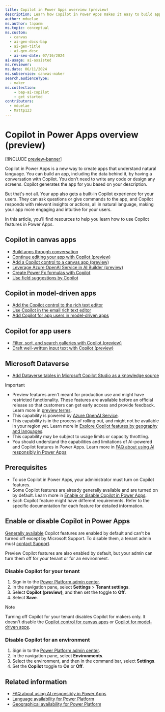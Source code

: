 ```yaml
---
title: Copilot in Power Apps overview (preview)
description: Learn how Copilot in Power Apps makes it easy to build apps and provide insights to your users by describing what you need in natural language.
author: mduelae
ms.author: tapanm
ms.topic: conceptual
ms.custom: 
  - canvas
  - ai-gen-docs-bap
  - ai-gen-title
  - ai-gen-desc
  - ai-seo-date: 07/16/2024
ai-usage: ai-assisted
ms.reviewer: 
ms.date: 06/11/2024
ms.subservice: canvas-maker
search.audienceType: 
  - maker
ms.collection: 
    - bap-ai-copilot
    - get started
contributors:
  - mduelae
  - Mattp123
---
```


# Copilot in Power Apps overview (preview)

[!INCLUDE [preview-banner](~/../shared-content/shared/preview-includes/preview-banner.md)]

Copilot in Power Apps is a new way to create apps that understand natural language. You can build an app, including the data behind it, by having a conversation with Copilot. You don't need to write any code or design any screens. Copilot generates the app for you based on your description.

But that's not all. Your app also gets a built-in Copilot experience for your users. They can ask questions or give commands to the app, and Copilot responds with relevant insights or actions, all in natural language, making your app more engaging and intuitive for your users.

In this article, you'll find resources to help you learn how to use Copilot features in Power Apps.

## Copilot in canvas apps

- [Build apps through conversation](ai-conversations-create-app.md)
- [Continue editing your app with Copilot (preview)](ai-edit-app.md)
- [Add a Copilot control to a canvas app (preview)](add-ai-copilot.md)
- [Leverage Azure OpenAI Service in AI Builder (preview)](/ai-builder/prebuilt-azure-openai)
- [Create Power Fx formulas with Copilot](ai-formulas-formulabar.md)
- [Use field suggestions by Copilot](ai-field-suggestions.md)

## Copilot in model-driven apps

- [Add the Copilot control to the rich text editor](../model-driven-apps/copilot-control.md)
- [Use Copilot in the email rich text editor](../model-driven-apps/use-copilot-email-assist.md)
- [Add Copilot for app users in model-driven apps](../model-driven-apps/add-ai-copilot.md)

## Copilot for app users

- [Filter, sort, and search galleries with Copilot (preview)](../../user/smartgrid.md)
- [Draft well-written input text with Copilot (preview)](../../user/well-written-input-text-copilot.md)

## Microsoft Dataverse

- [Add Dataverse tables in Microsoft Copilot Studio as a knowledge source](/microsoft-copilot-studio/knowledge-add-existing-copilot#dataverse)

> [!IMPORTANT]
>
> - Preview features aren't meant for production use and might have restricted functionality. These features are available before an official release so that customers can get early access and provide feedback. Learn more in [preview terms](https://go.microsoft.com/fwlink/?linkid=2189520).
> - This capability is powered by [Azure OpenAI Service](/azure/cognitive-services/openai/overview).
> - This capability is in the process of rolling out, and might not be available in your region yet. Learn more in [Explore Copilot features by geography and languages](https://releaseplans.microsoft.com/en-US/availability-reports/?report=copilotfeaturereport).
> - This capability may be subject to usage limits or capacity throttling.
> - You should understand the capabilities and limitations of AI-powered and Copilot features in Power Apps. Learn more in [FAQ about using AI responsibly in Power Apps](../common/transparency-note.md)

## Prerequisites

- To use Copilot in Power Apps, your administrator must turn on Copilot features.
- Some Copilot features are already generally available and are turned on by default. Learn more in [Enable or disable Copilot in Power Apps](ai-overview.md#enable-or-disable-copilot-in-power-apps).
- Each Copilot feature might have different requirements. Refer to the specific documentation for each feature for detailed information.

## Enable or disable Copilot in Power Apps

[Generally available](/power-platform/admin/general-availability-deployment) Copilot features are enabled by default and can't be turned off except by Microsoft Support. To disable them, a tenant admin must [contact Support](/power-platform/admin/get-help-support).

Preview Copilot features are also enabled by default, but your admin can turn them off for your tenant or for an environment.

### Disable Copilot for your tenant

1. Sign in to the [Power Platform admin center](https://admin.powerplatform.microsoft.com/).
1. In the navigation pane, select **Settings** > **Tenant settings**.
1. Select **Copilot (preview)**, and then set the toggle to **Off**.
1. Select **Save**.

> [!NOTE]
> Turning off Copilot for your tenant disables Copilot for makers only. It doesn't disable the [Copilot control for canvas apps](add-ai-copilot.md) or [Copilot for model-driven apps](../model-driven-apps/add-ai-copilot.md).

### Disable Copilot for an environment

1. Sign in to the [Power Platform admin center](https://admin.powerplatform.microsoft.com/).
2. In the navigation pane, select **Environments**.
3. Select the environment, and then in the command bar, select **Settings**.
4. Set the **Copilot** toggle to **On** or **Off**.

## Related information

- [FAQ about using AI responsibly in Power Apps](../common/transparency-note.md)
- [Language availability for Power Platform](https://dynamics.microsoft.com/availability-reports/languagereport/)
- [Geographical availability for Power Platform](https://dynamics.microsoft.com/availability-reports/georeport/)
